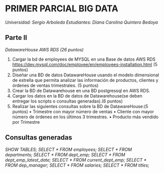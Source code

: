 # PRIMER PARCIAL BIG DATA

*Universidad: Sergio Arboleda*
*Estudiantes: Diana Carolina Quintero Bedoya*

## Parte II
*DatawareHouse AWS RDS (26 puntos)*
1.	Cargar la bd de employees de MYSQL en una Base de datos AWS RDS https://dev.mysql.com/doc/employee/en/employees-installation.html (5 puntos)
2.	Diseñar una BD de datos DatawareHouse usando el modelo dimensional de estrella que permita analizar las información de productos, clientes y órdenes de ventas trimestrales. (5 puntos)
3.	Crear la BD de Datawarehouse en una BD postgressql en AWS RDS.
4.	Cargar los datos en la BD de datos de Datawarehouse(se deben entregar los scripts o consultas generadas).(6 puntos)
5.	Realizar las siguientes consultas sobre la BD de DatawareHouse:(5 puntos)
   •	Trimestre con mayor número de ventas
   •	Cliente con mayor número de órdenes en los últimos 3 trimestres.
   •	Producto más vendido por Trimestre


##  Consultas generadas

*SHOW TABLES;*
*SELECT * FROM employees;*
*SELECT * FROM departments;*
*SELECT * FROM dept_emp;*
*SELECT * FROM dept_emp_latest_date;*
*SELECT * FROM current_dept_emp;*
*SELECT * FROM dep_manager;*
*SELECT * FROM salaries;*
*SELECT * FROM titles;*
